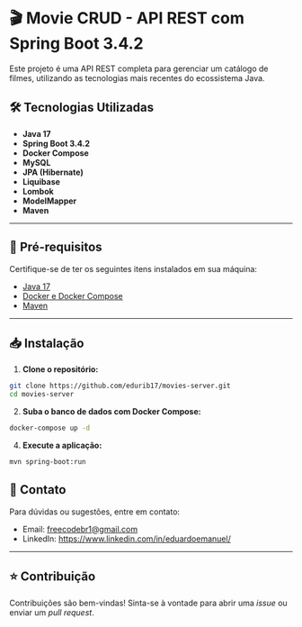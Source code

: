 # 🎬 Movie CRUD - API REST com Spring Boot 3.4.2

Este projeto é uma API REST completa para gerenciar um catálogo de filmes, utilizando as tecnologias mais recentes do ecossistema Java.

## 🛠️ Tecnologias Utilizadas

- **Java 17**
- **Spring Boot 3.4.2**
- **Docker Compose**
- **MySQL**
- **JPA (Hibernate)**
- **Liquibase**
- **Lombok**
- **ModelMapper**
- **Maven**

---

## 🚀 Pré-requisitos

Certifique-se de ter os seguintes itens instalados em sua máquina:

- [Java 17](https://www.oracle.com/java/technologies/javase-jdk17-downloads.html)
- [Docker e Docker Compose](https://docs.docker.com/get-docker/)
- [Maven](https://maven.apache.org/install.html)

---

## 📥 Instalação

1. **Clone o repositório:**

```bash
git clone https://github.com/edurib17/movies-server.git
cd movies-server
```

2. **Suba o banco de dados com Docker Compose:**

```bash
docker-compose up -d
```

4. **Execute a aplicação:**

```bash
mvn spring-boot:run
```

## 📧 Contato

Para dúvidas ou sugestões, entre em contato:

- Email: freecodebr1@gmail.com
- LinkedIn: https://www.linkedin.com/in/eduardoemanuel/

---

## ⭐ Contribuição

Contribuições são bem-vindas! Sinta-se à vontade para abrir uma _issue_ ou enviar um _pull request_.

